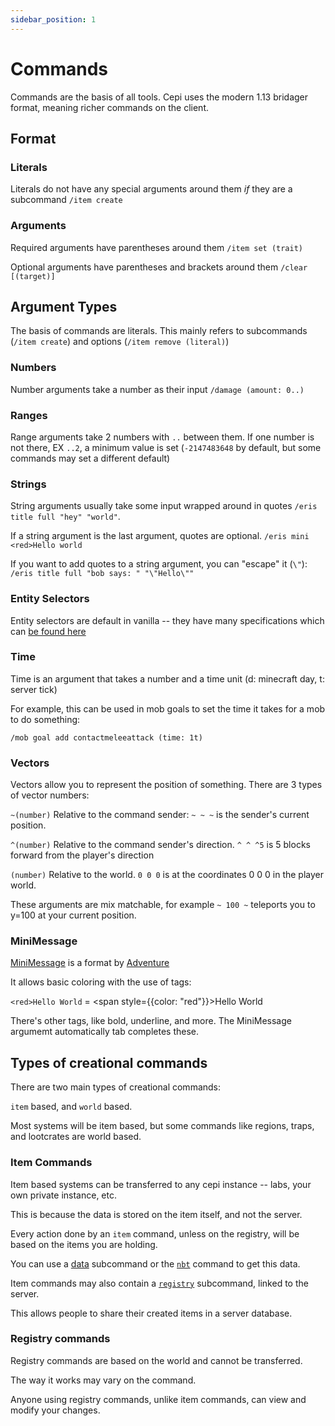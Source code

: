 ```yaml
---
sidebar_position: 1
---
```

# Commands

Commands are the basis of all tools. Cepi uses the modern 1.13 bridager format, meaning richer commands on the client.

## Format

### Literals

Literals do not have any special arguments around them *if* they are a subcommand `/item create`

### Arguments

Required arguments have parentheses around them `/item set (trait)`

Optional arguments have parentheses and brackets around them `/clear [(target)]`

## Argument Types

The basis of commands are literals. This mainly refers to subcommands (`/item create`)
and options (`/item remove (literal)`)

### Numbers

Number arguments take a number as their input `/damage (amount: 0..)`

### Ranges

Range arguments take 2 numbers with `..` between them. If one number is not there, EX `..2`, 
a minimum value is set (`-2147483648` by default, but some commands may set a different default)

### Strings

String arguments usually take some input wrapped around in quotes `/eris title full "hey" "world"`.

If a string argument is the last argument, quotes are optional. `/eris mini <red>Hello world`

If you want to add quotes to a string argument, you can "escape" it (`\"`): `/eris title full "bob says: " "\"Hello\""`

### Entity Selectors

Entity selectors are default in vanilla -- they have many specifications which can [be found here](https://minecraft.fandom.com/wiki/Target_selectors)

### Time

Time is an argument that takes a number and a time unit (d: minecraft day, t: server tick)

For example, this can be used in mob goals to set the time it takes for a mob to do something:

`/mob goal add contactmeleeattack (time: 1t)`

### Vectors
Vectors allow you to represent the position of something.
There are 3 types of vector numbers:

`~(number)` Relative to the command sender: `~ ~ ~` is the sender's current position.

`^(number)` Relative to the command sender's direction. 
`^ ^ ^5` is 5 blocks forward from the player's direction

`(number)` Relative to the world.
`0 0 0` is at the coordinates 0 0 0 in the player world.

These arguments are mix matchable, for example `~ 100 ~` teleports you to y=100 at your current position.

### MiniMessage

[MiniMessage](https://docs.adventure.kyori.net/minimessage) is a format by [Adventure](https://docs.adventure.kyori.net)

It allows basic coloring with the use of tags:

`<red>Hello World` = <span style={{color: "red"}}>Hello World</span>

There's other tags, like bold, underline, and more. The MiniMessage argumemt automatically tab completes these.

## Types of creational commands

There are two main types of creational commands:

`item` based, and `world` based.

Most systems will be item based, but some commands like regions, traps, and lootcrates are world based.

### Item Commands

Item based systems can be transferred to any cepi instance -- labs, your own private instance, etc.

This is because the data is stored on the item itself, and not the server.

Every action done by an `item` command, unless on the registry, will be based on the items you are holding.

You can use a [data](./item/data) subcommand or the [`nbt`](./item/data#nbt) command to get this data.

Item commands may also contain a [`registry`](./item/registry) subcommand, linked to the server.

This allows people to share their created items in a server database.

### Registry commands

Registry commands are based on the world and cannot be transferred.

The way it works may vary on the command.

Anyone using registry commands, unlike item commands, can view and modify your changes.
